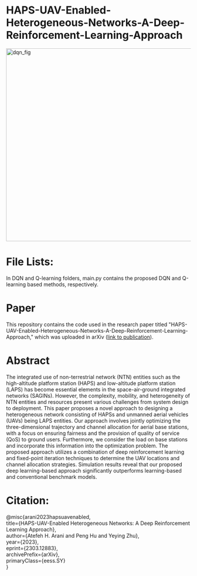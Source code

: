 # HAPS-UAV-Enabled-Heterogeneous-Networks-A-Deep-Reinforcement-Learning-Approach

<img width="525" alt="dqn_fig" src="https://user-images.githubusercontent.com/67924193/228367557-d658562f-c98a-4c12-bfa2-7627d07b4a65.png">

# File Lists:
In DQN and Q-learning folders, main.py contains the proposed DQN and Q-learning based methods, respectively.

# Paper
This repository contains the code used in the research paper titled "HAPS-UAV-Enabled-Heterogeneous-Networks-A-Deep-Reinforcement-Learning-Approach," which was uploaded in arXiv ([link to publication](https://arxiv.org/abs/2303.12883)). 

# Abstract
The integrated use of non-terrestrial network (NTN) entities such as the high-altitude platform station (HAPS) and low-altitude platform station (LAPS) has become essential elements in the space-air-ground integrated networks (SAGINs). However, the complexity, mobility, and heterogeneity of NTN entities and resources present various challenges from system design to deployment. This paper proposes a novel approach to designing a heterogeneous network consisting of HAPSs and unmanned aerial vehicles (UAVs) being LAPS entities. Our approach involves jointly optimizing the three-dimensional trajectory and channel allocation for aerial base stations, with a focus on ensuring fairness and the provision of quality of service (QoS) to ground users. Furthermore, we consider the load on base stations and incorporate this information into the optimization problem. The proposed approach utilizes a combination of deep reinforcement learning and fixed-point iteration techniques to determine the UAV locations and channel allocation strategies. Simulation results reveal that our proposed deep learning-based approach significantly outperforms learning-based and conventional benchmark models.

# Citation:
@misc{arani2023hapsuavenabled,<br />
      title={HAPS-UAV-Enabled Heterogeneous Networks: A Deep Reinforcement Learning Approach},  
      author={Atefeh H. Arani and Peng Hu and Yeying Zhu},  
      year={2023},   
      eprint={2303.12883},  
      archivePrefix={arXiv},  
      primaryClass={eess.SY}  
}





